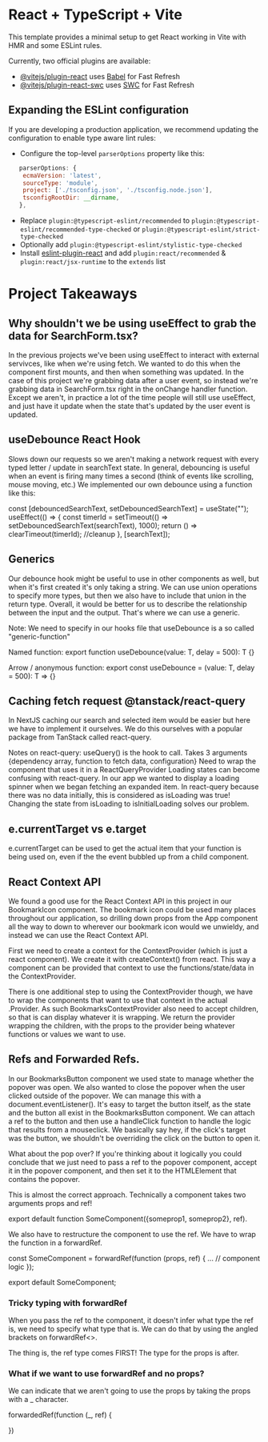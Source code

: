 # React + TypeScript + Vite

This template provides a minimal setup to get React working in Vite with HMR and some ESLint rules.

Currently, two official plugins are available:

- [@vitejs/plugin-react](https://github.com/vitejs/vite-plugin-react/blob/main/packages/plugin-react/README.md) uses [Babel](https://babeljs.io/) for Fast Refresh
- [@vitejs/plugin-react-swc](https://github.com/vitejs/vite-plugin-react-swc) uses [SWC](https://swc.rs/) for Fast Refresh

## Expanding the ESLint configuration

If you are developing a production application, we recommend updating the configuration to enable type aware lint rules:

- Configure the top-level `parserOptions` property like this:

```js
   parserOptions: {
    ecmaVersion: 'latest',
    sourceType: 'module',
    project: ['./tsconfig.json', './tsconfig.node.json'],
    tsconfigRootDir: __dirname,
   },
```

- Replace `plugin:@typescript-eslint/recommended` to `plugin:@typescript-eslint/recommended-type-checked` or `plugin:@typescript-eslint/strict-type-checked`
- Optionally add `plugin:@typescript-eslint/stylistic-type-checked`
- Install [eslint-plugin-react](https://github.com/jsx-eslint/eslint-plugin-react) and add `plugin:react/recommended` & `plugin:react/jsx-runtime` to the `extends` list

# Project Takeaways

## Why shouldn't we be using useEffect to grab the data for SearchForm.tsx?

In the previous projects we've been using useEffect to interact with external servivces, like when we're using fetch. We wanted to do this when the component first mounts, and then when something was updated. In the case of this project we're grabbing data after a user event, so instead we're grabbing data in SearchForm.tsx right in the onChange handler function. Except we aren't, in practice a lot of the time people will still use useEffect, and just have it update when the state that's updated by the user event is updated.

## useDebounce React Hook

Slows down our requests so we aren't making a network request with every typed letter / update in searchText state. In general, debouncing is useful when an event is firing many times a second (think of events like scrolling, mouse moving, etc.) We implemented our own debounce using a function like this:

const [debouncedSearchText, setDebouncedSearchText] = useState("");
useEffect(() => {
const timerId = setTimeout(() => setDebouncedSearchText(searchText), 1000);
return () => clearTimeout(timerId); //cleanup
}, [searchText]);

## Generics

Our debounce hook might be useful to use in other components as well, but when it's first created it's only taking a string. We can use union operations to specify more types, but then we also have to include that union in the return type. Overall, it would be better for us to describe the relationship between the input and the output. That's where we can use a generic.

Note: We need to specify in our hooks file that useDebounce is a so called "generic-function"

Named function:
export function useDebounce<T>(value: T, delay = 500): T {}

Arrow / anonymous function:
export const useDebounce = <T>(value: T, delay = 500): T => {}

## Caching fetch request @tanstack/react-query

In NextJS caching our search and selected item would be easier but here we have to implement it ourselves. We do this ourselves with a popular package from TanStack called react-query.

Notes on react-query:
useQuery() is the hook to call.
Takes 3 arguments {dependency array, function to fetch data, configuration}
Need to wrap the component that uses it in a ReactQueryProvider
Loading states can become confusing with react-query. In our app we wanted to display a loading spinner when we began fetching an expanded item. In react-query because there was no data initially, this is considered as isLoading was true! Changing the state from isLoading to isInitialLoading solves our problem.

## e.currentTarget vs e.target

e.currentTarget can be used to get the actual item that your function is being used on, even if the the event bubbled up from a child component.

## React Context API

We found a good use for the React Context API in this project in our BookmarkIcon component. The bookmark icon could be used many places throughout our application, so drilling down props from the App component all the way to down to wherever our bookmark icon would we unwieldy, and instead we can use the React Context API.

First we need to create a context for the ContextProvider (which is just a react component). We create it with createContext() from react. This way a component can be provided that context to use the functions/state/data in the ContextProvider.

There is one additional step to using the ContextProvider though, we have to wrap the components that want to use that context in the actual .Provider. As such BookmarksContextProvider also need to accept children, so that is can display whatever it is wrapping. We return the provider wrapping the children, with the props to the provider being whatever functions or values we want to use.

## Refs and Forwarded Refs.

In our BookmarksButton component we used state to manage whether the popover was open. We also wanted to close the popover when the user clicked outside of the popover. We can manage this with a document.eventListener(). It's easy to target the button itself, as the state and the button all exist in the BookmarksButton component. We can attach a ref to the button and then use a handleClick function to handle the logic that results from a mouseclick. We basically say hey, if the click's target was the button, we shouldn't be overriding the click on the button to open it.

What about the pop over? If you're thinking about it logically you could conclude that we just need to pass a ref to the popover component, accept it in the popover component, and then set it to the HTMLElement that contains the popover.

This is almost the correct approach. Technically a component takes two arguments props and ref!

export default function SomeComponent({someprop1, someprop2}, ref).

We also have to restructure the component to use the ref. We have to wrap the function in a forwardRef.

const SomeComponent = forwardRef(function (props, ref) {
... // component logic
});

export default SomeComponent;

### Tricky typing with forwardRef

When you pass the ref to the component, it doesn't infer what type the ref is, we need to specify what type that is. We can do that by using the angled brackets on forwardRef<>.

The thing is, the ref type comes FIRST! The type for the props is after.

### What if we want to use forwardRef and no props?

We can indicate that we aren't going to use the props by taking the props with a \_ character.

forwardedRef<HTMLDivElement>(function (\_, ref) {

})
